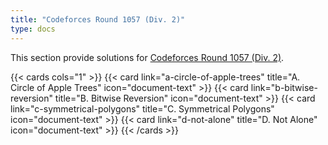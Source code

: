 ```yaml
---
title: "Codeforces Round 1057 (Div. 2)"
type: docs
---
```


This section provide solutions for [Codeforces Round 1057 (Div. 2)](https://codeforces.com/contest/1992).

{{< cards cols="1" >}}
  {{< card link="a-circle-of-apple-trees" title="A. Circle of Apple Trees" icon="document-text" >}}
  {{< card link="b-bitwise-reversion" title="B. Bitwise Reversion" icon="document-text" >}}
  {{< card link="c-symmetrical-polygons" title="C. Symmetrical Polygons" icon="document-text" >}}
  {{< card link="d-not-alone" title="D. Not Alone" icon="document-text" >}}
{{< /cards >}}
